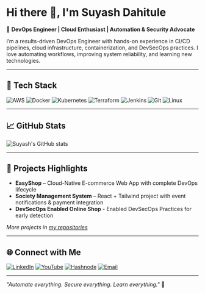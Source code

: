 # Hi there 👋, I'm Suyash Dahitule

🌟 **DevOps Engineer | Cloud Enthusiast | Automation & Security Advocate**

I’m a results-driven DevOps Engineer with hands-on experience in CI/CD pipelines, cloud infrastructure, containerization, and DevSecOps practices. I love automating workflows, improving system reliability, and learning new technologies.

---

## 🔧 Tech Stack

![AWS](https://img.shields.io/badge/AWS-232F3E?style=for-the-badge&logo=amazon-aws&logoColor=FF9900)
![Docker](https://img.shields.io/badge/Docker-2496ED?style=for-the-badge&logo=docker&logoColor=white)
![Kubernetes](https://img.shields.io/badge/Kubernetes-326CE5?style=for-the-badge&logo=kubernetes&logoColor=white)
![Terraform](https://img.shields.io/badge/Terraform-623CE4?style=for-the-badge&logo=terraform&logoColor=white)
![Jenkins](https://img.shields.io/badge/Jenkins-D24939?style=for-the-badge&logo=jenkins&logoColor=white)
![Git](https://img.shields.io/badge/Git-F05032?style=for-the-badge&logo=git&logoColor=white)
![Linux](https://img.shields.io/badge/Linux-FCC624?style=for-the-badge&logo=linux&logoColor=black)

---

## 📈 GitHub Stats
![Suyash's GitHub stats](https://github-readme-stats.vercel.app/api?username=suyash700&show_icons=true&theme=radical)

---

## 💼 Projects Highlights
- **EasyShop** – Cloud-Native E-commerce Web App with complete DevOps lifecycle  
- **Society Management System** – React + Tailwind project with event notifications & payment integration  
- **DevSecOps Enabled Online Shop** - Enabled DevSecOps Practices for early detection
  
*More projects in [my repositories](https://github.com/suyash700)*

---

## 🌐 Connect with Me

[![LinkedIn](https://img.shields.io/badge/LinkedIn-0A66C2?style=for-the-badge&logo=linkedin&logoColor=white)](https://www.linkedin.com/in/suyash-dahitule/)
[![YouTube](https://img.shields.io/badge/YouTube-FF0000?style=for-the-badge&logo=youtube&logoColor=white)](https://www.youtube.com/@suyashdahitule)
[![Hashnode](https://img.shields.io/badge/Hashnode-2962FF?style=for-the-badge&logo=hashnode&logoColor=white)](https://suyashdahitule.hashnode.dev/)
[![Email](https://img.shields.io/badge/Email-D14836?style=for-the-badge&logo=gmail&logoColor=white)](mailto:suyashdahitule12@gmail.com)

---

*"Automate everything. Secure everything. Learn everything."* 🌟

